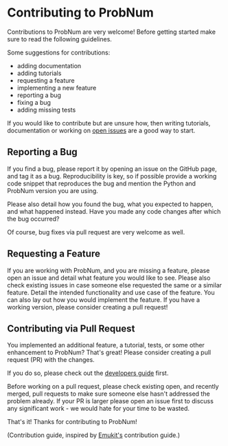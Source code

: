 # Contributing to ProbNum

Contributions to ProbNum are very welcome! Before getting started make sure to read the following guidelines.

Some suggestions for contributions:

- adding documentation
- adding tutorials
- requesting a feature
- implementing a new feature
- reporting a bug
- fixing a bug
- adding missing tests

If you would like to contribute but are unsure how, then writing tutorials, documentation or working on
[open issues](https://github.com/probabilistic-numerics/probnum/issues) are a good way to start. 

## Reporting a Bug
If you find a bug, please report it by opening an issue on the GitHub page, and tag it as a bug.
Reproducibility is key, so if possible provide a working code snippet that reproduces the bug and mention the 
Python and ProbNum version you are using.

Please also detail how you found the bug, what you expected to happen, and what happened instead. Have you made any 
code changes after which the bug occurred?

Of course, bug fixes via pull request are very welcome as well.

## Requesting a Feature
If you are working with ProbNum, and you are missing a feature, please open an issue and detail what feature you 
would like to see. Please also check existing issues in case someone else requested the same or a similar feature. 
Detail the intended functionality and use case of the feature. 
You can also lay out how you would implement the feature. 
If you have a working version, please consider creating a pull request!

## Contributing via Pull Request

You implemented an additional feature, a tutorial, tests, or some other enhancement to ProbNum? That's great! 
Please consider creating a pull request (PR) with the changes. 

If you do so, please check out the [developers guide](contributing_code) first.

Before working on a pull request, please check existing open, and recently merged, pull requests to make sure 
someone else hasn't addressed the problem already.
If your PR is larger please open an issue first to discuss any significant work - we would hate 
for your time to be wasted. 

That's it! Thanks for contributing to ProbNum!

(Contribution guide, inspired by [Emukit's](https://github.com/EmuKit/emukit/blob/master/CONTRIBUTING.md) contribution guide.)